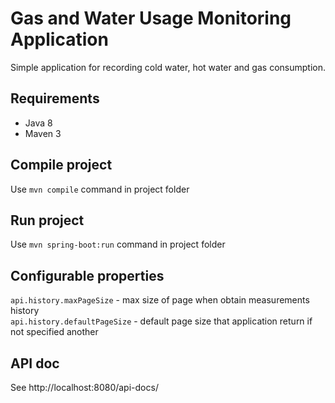 # Gas and Water Usage Monitoring Application
Simple application for recording cold water, hot water and gas consumption.
## Requirements
* Java 8
* Maven 3
## Compile project
Use ```mvn compile``` command in project folder
## Run project
Use ```mvn spring-boot:run``` command in project folder
## Configurable properties
```api.history.maxPageSize``` - max size of page when obtain measurements history  
```api.history.defaultPageSize``` - default page size that application return if not specified another
## API doc
See http://localhost:8080/api-docs/

